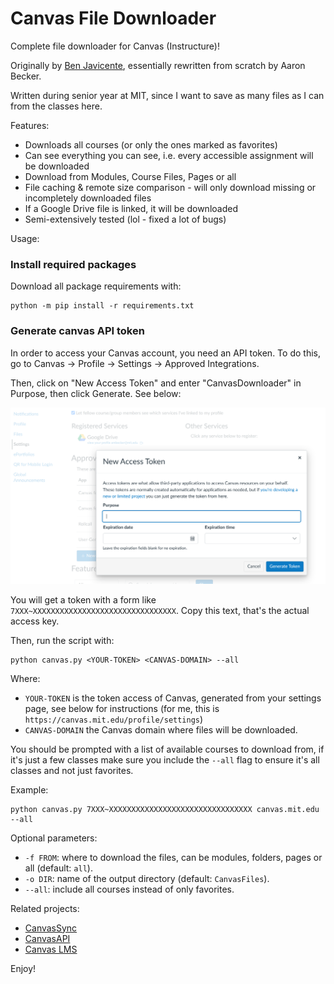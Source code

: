 # Canvas File Downloader

Complete file downloader for Canvas (Instructure)!

Originally by [Ben Javicente](https://github.com/benjavicente/canvas-file-downloader), essentially rewritten from scratch by Aaron Becker.

Written during senior year at MIT, since I want to save as many files as I can from the classes here.

Features:

- Downloads all courses (or only the ones marked as favorites)
- Can see everything you can see, i.e. every accessible assignment will be downloaded
- Download from Modules, Course Files, Pages or all
- File caching & remote size comparison - will only download missing or incompletely downloaded files
- If a Google Drive file is linked, it will be downloaded
- Semi-extensively tested (lol - fixed a lot of bugs)

Usage:


### Install required packages

Download all package requirements with:

```shell
python -m pip install -r requirements.txt
```

### Generate canvas API token

In order to access your Canvas account, you need an API token. To do this, go to Canvas -> Profile -> Settings -> Approved Integrations.

Then, click on "New Access Token" and enter "CanvasDownloader" in Purpose, then click Generate. See below:

![Access Token](accessToken.png)

You will get a token with a form like `7XXX~XXXXXXXXXXXXXXXXXXXXXXXXXXXXXXXX`. Copy this text, that's the actual access key.

Then, run the script with:

```shell
python canvas.py <YOUR-TOKEN> <CANVAS-DOMAIN> --all
```

Where:

- `YOUR-TOKEN` is the token access of Canvas, generated from your settings page, see below for instructions (for me, this is `https://canvas.mit.edu/profile/settings`)
- `CANVAS-DOMAIN` the Canvas domain where files will be downloaded.

You should be prompted with a list of available courses to download from, if it's just a few classes make sure you include the `--all` flag to ensure it's all classes and not just favorites.

Example:
```shell
python canvas.py 7XXX~XXXXXXXXXXXXXXXXXXXXXXXXXXXXXXXX canvas.mit.edu --all
```

Optional parameters:

- `-f FROM`: where to download the files, can be modules,
  folders, pages or all (default: `all`).
- `-o DIR`: name of the output directory (default: `CanvasFiles`).
- `--all`: include all courses instead of only favorites.

Related projects:

- [CanvasSync](https://github.com/perslev/CanvasSync)
- [CanvasAPI](https://github.com/ucfopen/canvasapi)
- [Canvas LMS](https://github.com/instructure/canvas-lms)

Enjoy!
